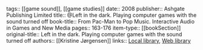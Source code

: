 tags:: [[game sound]], [[game studies]]
date:: 2008
publisher:: Ashgate Publishing Limited
title:: @Left in the dark. Playing computer games with the sound turned off
book-title:: From Pac-Man to Pop Music. Interactive Audio in Games and New Media
pages:: 163-176
item-type:: [[bookSection]]
original-title:: Left in the dark. Playing computer games with the sound turned off
authors:: [[Kristine Jørgensen]]
links:: [Local library](zotero://select/groups/2386895/items/QPQKTQV3), [Web library](https://www.zotero.org/groups/2386895/items/QPQKTQV3)
